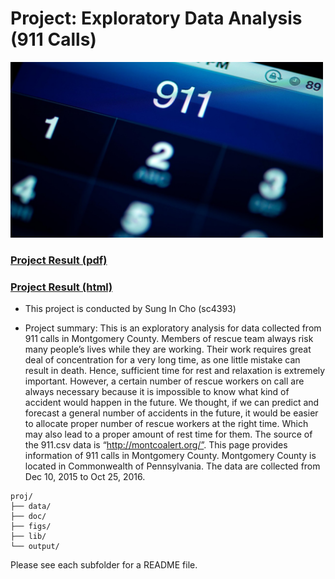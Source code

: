 # Project: Exploratory Data Analysis (911 Calls)

<img src="figs/911_image.jpg" width="500">


### [Project Result (pdf)](doc/EDA_911_Calls.pdf)
### [Project Result (html)](doc/EDA_Calls.html)

+ This project is conducted by Sung In Cho (sc4393)

+ Project summary: This is an exploratory analysis for data collected from 911 calls in Montgomery County. Members of rescue team always risk many people’s lives while they are working. Their work requires great deal of concentration for a very long time, as one little mistake can result in death. Hence, sufficient time for rest and relaxation is extremely important. However, a certain number of rescue workers on call are always necessary because it is impossible to know what kind of accident would happen in the future. We thought, if we can predict and forecast a general number of accidents in the future, it would be easier to allocate proper number of rescue workers at the right time. Which may also lead to a proper amount of rest time for them. The source of the 911.csv data is “http://montcoalert.org/”. This page provides information of 911 calls in Montgomery County. Montgomery County is located in Commonwealth of Pennsylvania. The data are collected from Dec 10, 2015 to Oct 25, 2016.


```
proj/
├── data/
├── doc/
├── figs/
├── lib/
└── output/
```

Please see each subfolder for a README file.
